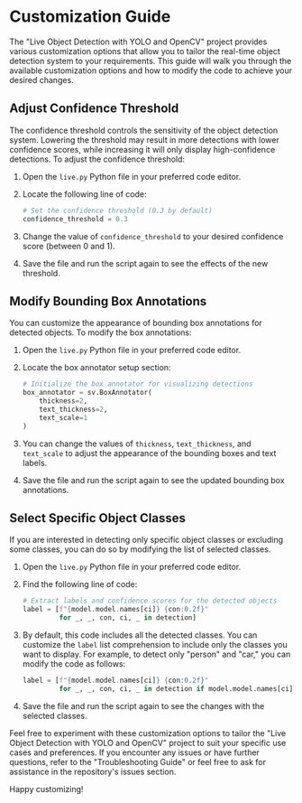 # Customization Guide

The "Live Object Detection with YOLO and OpenCV" project provides various customization options that allow you to tailor the real-time object detection system to your requirements. This guide will walk you through the available customization options and how to modify the code to achieve your desired changes.

## Adjust Confidence Threshold

The confidence threshold controls the sensitivity of the object detection system. Lowering the threshold may result in more detections with lower confidence scores, while increasing it will only display high-confidence detections. To adjust the confidence threshold:

1. Open the `live.py` Python file in your preferred code editor.
2. Locate the following line of code:

   ```python
   # Set the confidence threshold (0.3 by default)
   confidence_threshold = 0.3
    ```
3. Change the value of `confidence_threshold` to your desired confidence score (between 0 and 1).
4. Save the file and run the script again to see the effects of the new threshold.

## Modify Bounding Box Annotations

You can customize the appearance of bounding box annotations for detected objects. To modify the box annotations:

1. Open the `live.py` Python file in your preferred code editor.
2. Locate the box annotator setup section:

   ```python
   # Initialize the box annotator for visualizing detections
   box_annotator = sv.BoxAnnotator(
       thickness=2,
       text_thickness=2,
       text_scale=1
   )
   ```

3. You can change the values of `thickness`, `text_thickness`, and `text_scale` to adjust the appearance of the bounding boxes and text labels.
4. Save the file and run the script again to see the updated bounding box annotations.

## Select Specific Object Classes

If you are interested in detecting only specific object classes or excluding some classes, you can do so by modifying the list of selected classes.

1. Open the `live.py` Python file in your preferred code editor.
2. Find the following line of code:

   ```python
   # Extract labels and confidence scores for the detected objects
   label = [f"{model.model.names[ci]} {con:0.2f}"
            for _, _, con, ci, _ in detection]
   ```

3. By default, this code includes all the detected classes. You can customize the `label` list comprehension to include only the classes you want to display. For example, to detect only "person" and "car," you can modify the code as follows:

   ```python
   label = [f"{model.model.names[ci]} {con:0.2f}"
            for _, _, con, ci, _ in detection if model.model.names[ci] in ["person", "car"]]
   ```

4. Save the file and run the script again to see the changes with the selected classes.

Feel free to experiment with these customization options to tailor the "Live Object Detection with YOLO and OpenCV" project to suit your specific use cases and preferences. If you encounter any issues or have further questions, refer to the "Troubleshooting Guide" or feel free to ask for assistance in the repository's issues section.

Happy customizing!